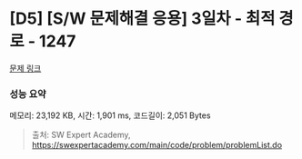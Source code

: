 # [D5] [S/W 문제해결 응용] 3일차 - 최적 경로 - 1247 

[문제 링크](https://swexpertacademy.com/main/code/problem/problemDetail.do?contestProbId=AV15OZ4qAPICFAYD) 

### 성능 요약

메모리: 23,192 KB, 시간: 1,901 ms, 코드길이: 2,051 Bytes



> 출처: SW Expert Academy, https://swexpertacademy.com/main/code/problem/problemList.do